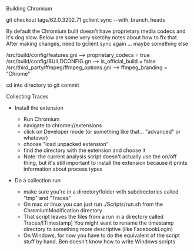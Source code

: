 Building Chromium

git checkout tags/62.0.3202.71
gclient sync --with_branch_heads

By default the Chromium built doesn't have proprietary media codecs and it's dog slow.
Below are some very sketchy notes about how to fix that.
After making changes, need to gclient sync again ... maybe something else

/src/build/config/features.gni
  -->   proprietary_codecs = true
/src/build/config/BUILDCONFIG.gn
  -->   is_official_build = false
/src/third_party/ffmpeg/ffmpeg_options.gni
  -->   ffmpeg_branding = "Chrome"

cd into directory to git commit



Collecting Traces

- Install the extension
  - Run Chromium
  - navigate to chrome://extensions
  - click on Developer mode (or something like that... "advanced" or whatever)
  - choose "load unpacked extension"
  - find the directory with the extension and choose it
  - Note: the current analysis script doesn't actually use the on/off thing, but it's still important to install the extension because it prints information about process types

- Do a collection run
  - make sure you're in a directory/folder with subdirectories called "tmp" and "Traces"
  - On mac or linux you can just run ./Scripts/run.sh from the ChromiumModification directory
  - That script leaves the files from a run in a directory called Traces/[Timestamp]  You might want to rename the timestamp directory to something more descriptive (like FacebookLogin)
  - On Windows, for now you have to do the equivalent of the script stuff by hand.  Ben doesn't know how to write Windows scripts